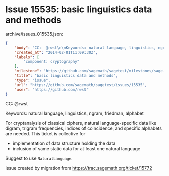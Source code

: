 # Issue 15535: basic linguistics data and methods

archive/issues_015535.json:
```json
{
    "body": "CC:  @rwst\n\nKeywords: natural language, linguistics, ngram, friedman, alphabet\n\nFor cryptanalysis of classical ciphers, natural language-specific data like digram, trigram frequencies, indices of coincidence, and specific alphabets are needed. This ticket is collective for\n\n* implementation of data structure holding the data\n* inclusion of same static data for at least one natural language\n\nSuggest to use `NaturalLanguage`.\n\nIssue created by migration from https://trac.sagemath.org/ticket/15772\n\n",
    "created_at": "2014-02-01T11:09:30Z",
    "labels": [
        "component: cryptography"
    ],
    "milestone": "https://github.com/sagemath/sagetest/milestones/sage-wishlist",
    "title": "basic linguistics data and methods",
    "type": "issue",
    "url": "https://github.com/sagemath/sagetest/issues/15535",
    "user": "https://github.com/rwst"
}
```
CC:  @rwst

Keywords: natural language, linguistics, ngram, friedman, alphabet

For cryptanalysis of classical ciphers, natural language-specific data like digram, trigram frequencies, indices of coincidence, and specific alphabets are needed. This ticket is collective for

* implementation of data structure holding the data
* inclusion of same static data for at least one natural language

Suggest to use `NaturalLanguage`.

Issue created by migration from https://trac.sagemath.org/ticket/15772


